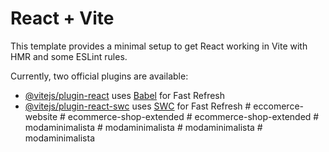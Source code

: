 # React + Vite

This template provides a minimal setup to get React working in Vite with HMR and some ESLint rules.

Currently, two official plugins are available:

- [@vitejs/plugin-react](https://github.com/vitejs/vite-plugin-react/blob/main/packages/plugin-react/README.md) uses [Babel](https://babeljs.io/) for Fast Refresh
- [@vitejs/plugin-react-swc](https://github.com/vitejs/vite-plugin-react-swc) uses [SWC](https://swc.rs/) for Fast Refresh
#   e c c o m e r c e - w e b s i t e  
 #   e c o m m e r c e - s h o p - e x t e n d e d  
 #   e c o m m e r c e - s h o p - e x t e n d e d  
 #   m o d a m i n i m a l i s t a  
 #   m o d a m i n i m a l i s t a  
 #   m o d a m i n i m a l i s t a  
 #   m o d a m i n i m a l i s t a  
 